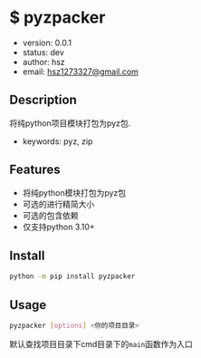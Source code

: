 # $ pyzpacker

+ version: 0.0.1
+ status: dev
+ author: hsz
+ email: hsz1273327@gmail.com

## Description

将纯python项目模块打包为pyz包.

+ keywords: pyz, zip

## Features

+ 将纯python模块打包为pyz包
+ 可选的进行精简大小
+ 可选的包含依赖
+ 仅支持python 3.10+

## Install

```bash
python -m pip install pyzpacker
```

## Usage

```bash
pyzpacker [options] <你的项目目录>

```

默认查找项目目录下cmd目录下的`main`函数作为入口